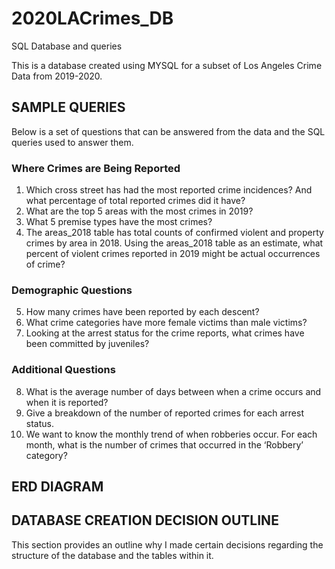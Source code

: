# 2020LACrimes_DB
SQL Database and queries

This is a database created using MYSQL for a subset of Los Angeles Crime Data from 2019-2020.

## SAMPLE QUERIES

Below is a set of questions that can be answered from the data and the SQL queries used to answer them.

### Where Crimes are Being Reported

1.  Which cross street has had the most reported crime incidences? And what percentage of total reported crimes did it have?
2.	What are the top 5 areas with the most crimes in 2019?
3.	What 5 premise types have the most crimes?
4.	The areas_2018 table has total counts of confirmed violent and property crimes by area in 2018. Using the areas_2018 table as an estimate, what percent of violent crimes reported in 2019 might be actual occurrences of crime?

### Demographic Questions

5.	How many crimes have been reported by each descent?
6.	What crime categories have more female victims than male victims?
7.	Looking at the arrest status for the crime reports, what crimes have been committed by juveniles?

### Additional Questions

8.	What is the average number of days between when a crime occurs and when it is reported?
9.	Give a breakdown of the number of reported crimes for each arrest status.
10.	We want to know the monthly trend of when robberies occur. For each month, what is the number of crimes that occurred in the ‘Robbery’ category?


## ERD DIAGRAM


## DATABASE CREATION DECISION OUTLINE

This section provides an outline why I made certain decisions regarding the structure of the database and the tables within it.


